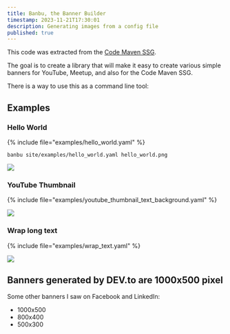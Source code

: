 ```yaml
---
title: Banbu, the Banner Builder
timestamp: 2023-11-21T17:30:01
description: Generating images from a config file
published: true
---
```


This code was extracted from the [Code Maven SSG](https://ssg.code-maven.com/).

The goal is to create a library that will make it easy to create various simple banners for YouTube, Meetup, and also for the Code Maven SSG.

There is a way to use this as a command line tool:

## Examples

### Hello World

{% include file="examples/hello_world.yaml" %}

```banbu site/examples/hello_world.yaml hello_world.png```

![](examples/hello_world.png)


### YouTube Thumbnail

{% include file="examples/youtube_thumbnail_text_background.yaml" %}

![](examples/youtube_thumbnail_text_background.png)


### Wrap long text

{% include file="examples/wrap_text.yaml" %}

![](examples/wrap_text.png)

## Banners generated by DEV.to are 1000x500 pixel


Some other banners I saw on Facebook and LinkedIn:

* 1000x500
* 800x400
* 500x300
